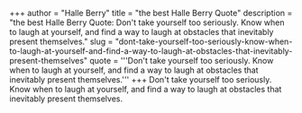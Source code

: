 +++
author = "Halle Berry"
title = "the best Halle Berry Quote"
description = "the best Halle Berry Quote: Don't take yourself too seriously. Know when to laugh at yourself, and find a way to laugh at obstacles that inevitably present themselves."
slug = "dont-take-yourself-too-seriously-know-when-to-laugh-at-yourself-and-find-a-way-to-laugh-at-obstacles-that-inevitably-present-themselves"
quote = '''Don't take yourself too seriously. Know when to laugh at yourself, and find a way to laugh at obstacles that inevitably present themselves.'''
+++
Don't take yourself too seriously. Know when to laugh at yourself, and find a way to laugh at obstacles that inevitably present themselves.
